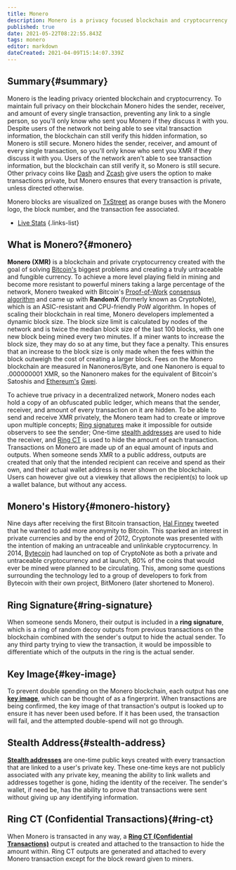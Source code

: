 ```yaml
---
title: Monero
description: Monero is a privacy focused blockchain and cryptocurrency.
published: true
date: 2021-05-22T08:22:55.843Z
tags: monero
editor: markdown
dateCreated: 2021-04-09T15:14:07.339Z
---
```


## Summary{#summary}

Monero is the leading privacy oriented blockchain and cryptocurrency. To maintain full privacy on their blockchain Monero hides the sender, receiver, and amount of every single transaction, preventing any link to a single person, so you'll only know who sent you Monero if they discuss it with you. Despite users of the network not being able to see vital transaction information, the blockchain can still verify this hidden information, so Monero is still secure. Monero hides the sender, receiver, and amount of every single transaction, so you'll only know who sent you XMR if they discuss it with you. Users of the network aren't able to see transaction information, but the blockchain can still verify it, so Monero is still secure. Other privacy coins like [Dash](https://www.dash.org/) and [Zcash](https://z.cash/) give users the option to make transactions private, but Monero ensures that every transaction is private, unless directed otherwise.

Monero blocks are visualized on [TxStreet](https://www.txstreet.com) as orange buses with the Monero logo, the block number, and the transaction fee associated.

- [Live Stats](/en/monero/live-stats)
{.links-list}

## What is Monero?{#monero}

**Monero (XMR)** is a blockchain and private cryptocurrency created with the goal of solving [Bitcoin's](/en/bitcoin) biggest problems and creating a truly untraceable and fungible currency. To achieve a more level playing field in mining and become more resistant to powerful miners taking a large percentage of the network, Monero tweaked with Bitcoin's [Proof-of-Work](/en/glossary/consensus-algorithms/#pow) [consensus algorithm](/en/glossary/consensus-algorithms) and came up with **RandomX** (formerly known as CryptoNote), which is an ASIC-resistant and CPU-friendly PoW algorithm. In hopes of scaling their blockchain in real time, Monero developers implemented a dynamic block size. The block size limit is calculated by nodes of the network and is twice the median block size of the last 100 blocks, with one new block being mined every two minutes. If a miner wants to increase the block size, they may do so at any time, but they face a penalty. This ensures that an increase to the block size is only made when the fees within the block outweigh the cost of creating a larger block. Fees on the Monero blockchain are measured in Nanoneros/Byte, and one Nanonero is equal to .000000001 XMR, so the Nanonero makes for the equivalent of Bitcoin's Satoshis and [Ethereum's](/en/ethereum) [Gwei](/en/ethereum/#gas-gwei).

To achieve true privacy in a decentralized network, Monero nodes each hold a copy of an obfuscated public ledger, which means that the sender, receiver, and amount of every transaction on it are hidden. To be able to send and receive XMR privately, the Monero team had to create or improve upon multiple concepts; [Ring signatures](#ring-signature) make it impossible for outside observers to see the sender; One-time [stealth addresses](#stealth-address) are used to hide the receiver, and [Ring CT](#ring-ct) is used to hide the amount of each transaction. Transactions on Monero are made up of an equal amount of inputs and outputs. When someone sends XMR to a public address, outputs are created that only that the intended recipient can receive and spend as their own, and their actual wallet address is never shown on the blockchain. Users can however give out a viewkey that allows the recipient(s) to look up a wallet balance, but without any access.

## Monero's History{#monero-history}

Nine days after receiving the first Bitcoin transaction, [Hal Finney](https://en.wikipedia.org/wiki/Hal_Finney_(computer_scientist)) tweeted that he wanted to add more anonymity to Bitcoin. This sparked an interest in private currencies and by the end of 2012, Cryptonote was presented with the intention of making an untraceable and unlinkable cryptocurrency. In 2014, [Bytecoin](https://bytecoin.org/) had launched on top of CryptoNote as both a private and untraceable cryptocurrency and at launch, 80% of the coins that would ever be mined were planned to be circulating. This, among some questions surrounding the technology led to a group of developers to fork from Bytecoin with their own project, BitMonero (later shortened to Monero).

## Ring Signature{#ring-signature}

When someone sends Monero, their output is included in a **ring signature**, which is a ring of random decoy outputs from previous transactions on the blockchain combined with the sender's output to hide the actual sender. To any third party trying to view the transaction, it would be impossible to differentiate which of the outputs in the ring is the actual sender.

## Key Image{#key-image}

To prevent double spending on the Monero blockchain, each output has one [**key image**](https://www.getmonero.org/resources/moneropedia/keyimage.html), which can be thought of as a fingerprint. When transactions are being confirmed, the key image of that transaction's output is looked up to ensure it has never been used before. If it has been used, the transaction will fail, and the attempted double-spend will not go through.

## Stealth Address{#stealth-address}

[**Stealth addresses**](https://www.getmonero.org/resources/moneropedia/stealthaddress.html) are one-time public keys created with every transaction that are linked to a user's private key. These one-time keys are not publicly associated with any private key, meaning the ability to link wallets and addresses together is gone, hiding the identity of the receiver. The sender's wallet, if need be, has the ability to prove that transactions were sent without giving up any identifying information.

## Ring CT (Confidential Transactions){#ring-ct}

When Monero is transacted in any way, a [**Ring CT (Confidential Transactions)**](https://www.getmonero.org/resources/moneropedia/ringCT.html) output is created and attached to the transaction to hide the amount within. Ring CT outputs are generated and attached to every Monero transaction except for the block reward given to miners.

